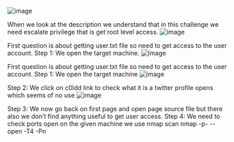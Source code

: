 ![image](https://github.com/user-attachments/assets/4bdb49c4-6535-416f-ae4d-08427f93569e)

When we look at the description we understand that in this challenge we need escalate privilege that is get root level access.
![image](https://github.com/user-attachments/assets/42cea0b7-7041-4e28-ac99-d8118c64b370)

First question is about getting user.txt file so need to get access to the user account.
Step 1: We open the target machine.
![image](https://github.com/user-attachments/assets/0014600f-aebe-413d-a4ef-df414c0fe829)

First question is about getting user.txt file so need to get access to the user account.
Step 1: We open the target machine
![image](https://github.com/user-attachments/assets/d09deff1-c056-4d82-81f6-ac14a253367c)

Step 2: We click on c0ldd link to check what it is a twitter profile opens which seems of no use
![image](https://github.com/user-attachments/assets/e693a820-64cd-4f95-ab31-ab41c018842e)

Step 3: We now go back on first page and open page source file but there also we don’t find anything useful to get user access.
Step 4: We need to check ports open on the given machine we use nmap scan
nmap -p- --open -T4 -Pn <ip addresss>
